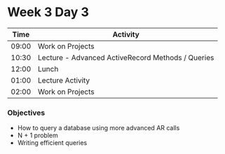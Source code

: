 # Week 3 Day 3

| Time | Activity |
| --- | --- |
| 09:00 | Work on Projects |
| 10:30 | Lecture - Advanced ActiveRecord Methods / Queries |
| 12:00 | Lunch |
| 01:00 | Lecture Activity |
| 02:00 | Work on Projects |

### Objectives
+ How to query a database using more advanced AR calls
+ N + 1 problem
+ Writing efficient queries
